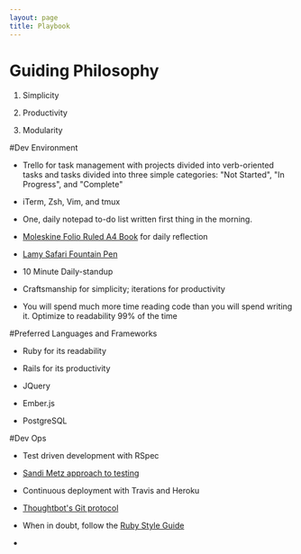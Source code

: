 ```yaml
---
layout: page
title: Playbook
---
```


# Guiding Philosophy

1. Simplicity

2. Productivity

3. Modularity


#Dev Environment

* Trello for task management with projects divided into verb-oriented tasks and tasks divided into three simple categories: "Not Started", "In Progress", and "Complete"

* iTerm, Zsh, Vim, and tmux

* One, daily notepad to-do list written first thing in the morning.

* [Moleskine Folio Ruled A4
   Book](http://www.moleskine.com/us/collections/model/product/folio-ruled-book-a4) for daily reflection

* [Lamy Safari Fountain
   Pen](http://www.amazon.com/Lamy-Safari-Fountain-Pen-Charcoal/dp/B0002T401Y)

* 10 Minute Daily-standup

* Craftsmanship for simplicity; iterations for productivity

* You will spend much more time reading code than you will spend writing it.
  Optimize to readability 99% of the time

#Preferred Languages and Frameworks

* Ruby for its readability 

* Rails for its productivity

* JQuery

* Ember.js

* PostgreSQL

#Dev Ops

* Test driven development with RSpec

* [Sandi Metz approach to testing](https://www.youtube.com/watch?v=URSWYvyc42M)

* Continuous deployment with Travis and Heroku

* [Thoughtbot's Git
  protocol](https://github.com/thoughtbot/guides/tree/master/protocol/git)

* When in doubt, follow the [Ruby Style
  Guide](https://github.com/bbatsov/ruby-style-guide)

* 



